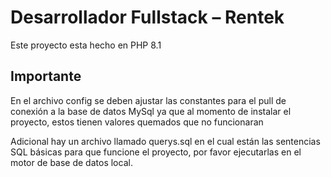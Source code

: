 # Desarrollador Fullstack – Rentek

Este proyecto esta hecho en PHP 8.1

## Importante

En el archivo config se deben ajustar las constantes para el pull de conexión a la base de datos MySql ya que al momento de instalar el proyecto, estos tienen valores quemados que no funcionaran

Adicional hay un archivo llamado querys.sql en el cual están las sentencias SQL básicas para que funcione el proyecto, por favor ejecutarlas en el motor de base de datos local.